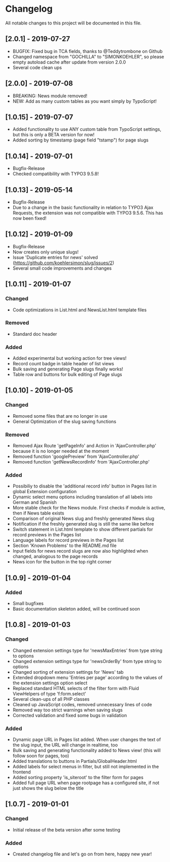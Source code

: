 # Changelog
All notable changes to this project will be documented in this file.

## [2.0.1] - 2019-07-27
- BUGFIX: Fixed bug in TCA fields, thanks to @Teddytrombone on Github
- Changed namespace from "GOCHILLA" to "SIMONKOEHLER", so please empty autoload cache after update from version 2.0.0
- Several code clean ups

## [2.0.0] - 2019-07-08
- BREAKING: News module removed!
- NEW: Add as many custom tables as you want simply by TypoScript!

## [1.0.15] - 2019-07-07
- Added functionality to use ANY custom table from TypoScript settings, but this is only a BETA version for now!
- Added sorting by timestamp (page field "tstamp") for page slugs

## [1.0.14] - 2019-07-01
- Bugfix-Release
- Checked compatibility with TYPO3 9.5.8!

## [1.0.13] - 2019-05-14
- Bugfix-Release
- Due to a change in the basic functionality in relation to TYPO3 Ajax Requests, the extension was not compatible with TYPO3 9.5.6. This has now been fixed!

## [1.0.12] - 2019-01-09
- Bugfix-Release
- Now creates only unique slugs!
- Issue 'Duplicate entries for news' solved (https://github.com/koehlersimon/slug/issues/2)
- Several small code improvements and changes

## [1.0.11] - 2019-01-07

### Changed
- Code optimizations in List.html and NewsList.html template files

### Removed
- Standard doc header

### Added
- Added experimental but working action for tree views!
- Record count badge in table header of list views
- Bulk saving and generating Page slugs finally works!
- Table row and buttons for bulk editing of Page slugs


## [1.0.10] - 2019-01-05

### Changed
- Removed some files that are no longer in use
- General Optimization of the slug saving functions

### Removed
- Removed Ajax Route 'getPageInfo' and Action in 'AjaxController.php' because it is no longer needed at the moment
- Removed function 'googlePreview' from 'AjaxController.php'
- Removed function 'getNewsRecordInfo' from 'AjaxController.php'

### Added
- Possibiliy to disable the 'additional record info' button in Pages list in global Extension configuration
- Dynamic select menu options including translation of all labels into German and Spanish
- More stable check for the News module. First checks if module is active, then if News table exists
- Comparison of original News slug and freshly generated News slug
- Notification if the freshly generated slug is still the same like before
- Switch statement in List.html template to show different partials for record previews in the Pages list
- Language labels for record previews in the Pages list
- Section 'Known Problems' to the README.md file
- Input fields for news record slugs are now also highlighted when changed, analogous to the page records
- News icon for the button in the top right corner


## [1.0.9] - 2019-01-04

### Added
- Small bugfixes
- Basic documentation skeleton added, will be continued soon


## [1.0.8] - 2019-01-03

### Changed
- Changed extension settings type for 'newsMaxEntries' from type string to options
- Changed extension settings type for 'newsOrderBy' from type string to options
- Changed sorting of extension settings for 'News' tab
- Extended dropdown menu 'Entries per page' according to the values of the extension settings option select
- Replaced standard HTML selects of the filter form with Fluid ViewHelpers of type 'f:form.select'
- Several clean-ups of all PHP classes
- Cleaned up JavaScript codes, removed unnecessary lines of code
- Removed way too strict warnings when saving slugs
- Corrected validation and fixed some bugs in validation

### Added
- Dynamic page URL in Pages list added. When user changes the text of the slug input, the URL will change in realtime, too
- Bulk saving and generating functionality added to News view! (this will follow soon for pages, too)
- Added translations to buttons in Partials/GlobalHeader.html
- Added labels for select menus in filter, but still not implemented in the frontend
- Added sorting property 'is_siteroot' to the filter form for pages
- Added full page URL when page rootpage has a configured site, if not just shows the slug below the title


## [1.0.7] - 2019-01-01

### Changed
- Initial release of the beta version after some testing

### Added
- Created changelog file and let's go on from here, happy new year!

